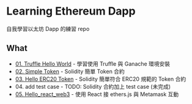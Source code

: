 # Learning Ethereum Dapp

自我學習以太坊 Dapp 的練習 repo

## What

- [01\. Truffle Hello World](./01.%20truffle_hello_world) - 學習使用 Truffle 與 Ganache 環境安裝
- [02\. Simple Token](./02.%20simple_token) - Solidity 簡單 Token 合約
- [03\. Hello ERC20 Token](./03.%20hello_erc20_token) - Solidity 簡單符合 ERC20 規範的 Token 合約
- 04\. add test case - TODO: Solidity 合約加上 test case (未完成)
- [05. Hello_react_web3](./05.%20hello_react_web3) - 使用 React 接 ethers.js 與 Metamask 互動

